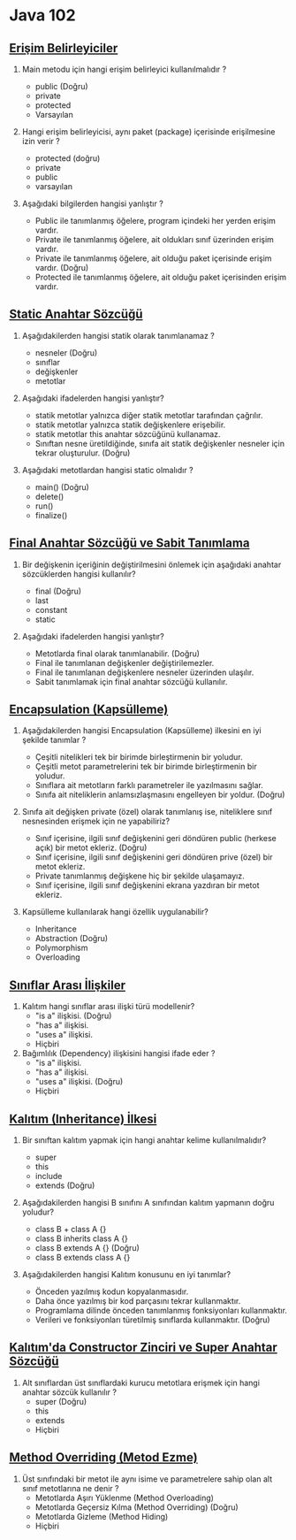 # Java 102

## [Erişim Belirleyiciler](access-modifier/)

1. Main metodu için hangi erişim belirleyici kullanılmalıdır ?
    - public (Doğru)
    - private
    - protected
    - Varsayılan

2. Hangi erişim belirleyicisi, aynı paket (package) içerisinde erişilmesine izin verir ?
    - protected (doğru)
    - private
    - public
    - varsayılan

3. Aşağıdaki bilgilerden hangisi yanlıştır ?
    - Public ile tanımlanmış öğelere, program içindeki her yerden erişim vardır.
    - Private ile tanımlanmış öğelere, ait oldukları sınıf üzerinden erişim vardır.
    - Private ile tanımlanmış öğelere, ait olduğu paket içerisinde erişim vardır. (Doğru)
    - Protected ile tanımlanmış öğelere, ait olduğu paket içerisinden erişim vardır.

## [Static Anahtar Sözcüğü](static/)

1. Aşağıdakilerden hangisi statik olarak tanımlanamaz ?
    - nesneler (Doğru)
    - sınıflar
    - değişkenler
    - metotlar

2. Aşağıdaki ifadelerden hangisi yanlıştır?
    - statik metotlar yalnızca diğer statik metotlar tarafından çağrılır.
    - statik metotlar yalnızca statik değişkenlere erişebilir.
    - statik metotlar this anahtar sözcüğünü kullanamaz.
    - Sınıftan nesne üretildiğinde, sınıfa ait statik değişkenler nesneler için tekrar oluşturulur. (Doğru)

3. Aşağıdaki metotlardan hangisi static olmalıdır ?
    - main() (Doğru)
    - delete()
    - run()
    - finalize()

## [Final Anahtar Sözcüğü ve Sabit Tanımlama](final/)

1. Bir değişkenin içeriğinin değiştirilmesini önlemek için aşağıdaki anahtar sözcüklerden hangisi kullanılır?
    - final (Doğru)
    - last
    - constant
    - static

2. Aşağıdaki ifadelerden hangisi yanlıştır?
    - Metotlarda final olarak tanımlanabilir. (Doğru)
    - Final ile tanımlanan değişkenler değiştirilemezler.
    - Final ile tanımlanan değişkenlere nesneler üzerinden ulaşılır.
    - Sabit tanımlamak için final anahtar sözcüğü kullanılır.

## [Encapsulation (Kapsülleme)](encapsulation/)

1. Aşağıdakilerden hangisi Encapsulation (Kapsülleme) ilkesini en iyi şekilde tanımlar ?
    - Çeşitli nitelikleri tek bir birimde birleştirmenin bir yoludur.
    - Çeşitli metot parametrelerini tek bir birimde birleştirmenin bir yoludur.
    - Sınıflara ait metotların farklı parametreler ile yazılmasını sağlar.
    - Sınıfa ait niteliklerin anlamsızlaşmasını engelleyen bir yoldur. (Doğru)

2. Sınıfa ait değişken private (özel) olarak tanımlanış ise, niteliklere sınıf nesnesinden erişmek için ne yapabiliriz?
    - Sınıf içerisine, ilgili sınıf değişkenini geri döndüren public (herkese açık) bir metot ekleriz. (Doğru)
    - Sınıf içerisine, ilgili sınıf değişkenini geri döndüren prive (özel) bir metot ekleriz.
    - Private tanımlanmış değişkene hiç bir şekilde ulaşamayız.
    - Sınıf içerisine, ilgili sınıf değişkenini ekrana yazdıran bir metot ekleriz.

3. Kapsülleme kullanılarak hangi özellik uygulanabilir?
    - Inheritance
    - Abstraction (Doğru)
    - Polymorphism
    - Overloading

## [Sınıflar Arası İlişkiler](sinif-iliskiler/)

1. Kalıtım hangi sınıflar arası ilişki türü modellenir?
    - "is a" ilişkisi. (Doğru)
    - "has a" ilişkisi.
    - "uses a" ilişkisi.
    - Hiçbiri
2. Bağımlılık (Dependency) ilişkisini hangisi ifade eder ?
    - "is a" ilişkisi.
    - "has a" ilişkisi.
    - "uses a" ilişkisi.  (Doğru)
    - Hiçbiri

## [Kalıtım (Inheritance) İlkesi](inheritance/)

1. Bir sınıftan kalıtım yapmak için hangi anahtar kelime kullanılmalıdır?
    - super
    - this
    - include
    - extends (Doğru)

2. Aşağıdakilerden hangisi B sınıfını A sınıfından kalıtım yapmanın doğru yoludur?
    - class B + class A {}
    - class B inherits class A {}
    - class B extends A {} (Doğru)
    - class B extends class A {}

3. Aşağıdakilerden hangisi Kalıtım konusunu en iyi tanımlar?
    - Önceden yazılmış kodun kopyalanmasıdır.
    - Daha önce yazılmış bir kod parçasını tekrar kullanmaktır.
    - Programlama dilinde önceden tanımlanmış fonksiyonları kullanmaktır.
    - Verileri ve fonksiyonları türetilmiş sınıflarda kullanmaktır. (Doğru)

## [Kalıtım'da Constructor Zinciri ve Super Anahtar Sözcüğü](inheritance-super/)

1. Alt sınıflardan üst sınıflardaki kurucu metotlara erişmek için hangi anahtar sözcük kullanılır ?
    - super (Doğru)
    - this
    - extends
    - Hiçbiri

## [Method Overriding (Metod Ezme)](method-overriding)

1. Üst sınıfındaki bir metot ile aynı isime ve parametrelere sahip olan alt sınıf metotlarına ne denir ?
    - Metotlarda Aşırı Yüklenme (Method Overloading)
    - Metotlarda Geçersiz Kılma (Method Overriding) (Doğru)
    - Metotlarda Gizleme (Method Hiding)
    - Hiçbiri

